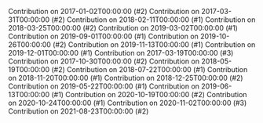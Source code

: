 Contribution on 2017-01-02T00:00:00 (#2)
Contribution on 2017-03-31T00:00:00 (#2)
Contribution on 2018-02-11T00:00:00 (#1)
Contribution on 2018-03-25T00:00:00 (#2)
Contribution on 2019-03-02T00:00:00 (#1)
Contribution on 2019-09-01T00:00:00 (#1)
Contribution on 2019-10-26T00:00:00 (#2)
Contribution on 2019-11-13T00:00:00 (#1)
Contribution on 2019-12-01T00:00:00 (#1)
Contribution on 2017-03-19T00:00:00 (#3)
Contribution on 2017-10-30T00:00:00 (#2)
Contribution on 2018-05-19T00:00:00 (#2)
Contribution on 2018-07-22T00:00:00 (#1)
Contribution on 2018-11-20T00:00:00 (#1)
Contribution on 2018-12-25T00:00:00 (#2)
Contribution on 2019-05-22T00:00:00 (#1)
Contribution on 2019-06-13T00:00:00 (#1)
Contribution on 2020-10-19T00:00:00 (#2)
Contribution on 2020-10-24T00:00:00 (#1)
Contribution on 2020-11-02T00:00:00 (#3)
Contribution on 2021-08-23T00:00:00 (#2)
